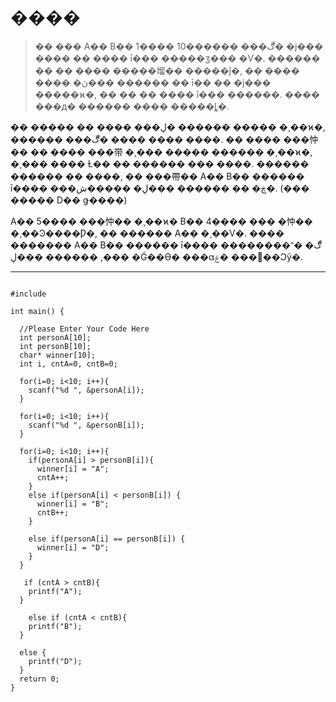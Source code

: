 # ����

> �� ��� A�� B�� 1���� 10������ ���ڰ� �ϳ��� ���� �� ���� ī��� �����ӡ��� �Ѵ�. 
������ �� �� ���� �����塯�� �����ǰ�, �� ���� ���� �ڽ��� ������ �ִ� ī�� �� �ϳ��� �����ϰ�, 
�� �� �� ���� ī��� ������. ���� ���д� ������ ���� �����ȴ�.

�� ����� �� ���� ���ڸ� ������ ����� �¸��ϰ�, ������ ���ڰ� ���� ���� ����.
�� ���� ���忡�� �� ���� ���带 �¸��� ����� ������ �¸��ϰ�, �¸��� ���� Ƚ�� �� ������ ��� ����.
������ ������ �� ����, �� ���帶�� A�� B�� ������ ī���� ���ڿ� �� ������ ���ڸ� �����ش�. 
(��� ����� D�� ǥ����)

A�� 5���� ���忡�� �¸��ϰ� B�� 4���� ��� �忡�� �¸��Ͽ����Ƿ�, �� ������ A�� �¸��Ѵ�. 
���� ������� A�� B�� ������ ī���� ���ڰ� �־����� ��, ������ ���ڸ� �Ǵ��ϴ� ���α׷��� �ۼ��Ͻÿ�.

----------------------------------------------------------------------------------------

<pre><code>
#include <stdio.h>

int main() {

  //Please Enter Your Code Here
  int personA[10];
  int personB[10];
  char* winner[10];
  int i, cntA=0, cntB=0;

  for(i=0; i<10; i++){
    scanf("%d ", &personA[i]);
  }

  for(i=0; i<10; i++){
    scanf("%d ", &personB[i]);
  }

  for(i=0; i<10; i++){
    if(personA[i] > personB[i]){
      winner[i] = "A";
      cntA++;
    }
    else if(personA[i] < personB[i]) {
      winner[i] = "B";
      cntB++;
    }

    else if(personA[i] == personB[i]) {
      winner[i] = "D";
    }
  }

   if (cntA > cntB){
    printf("A");
  }

    else if (cntA < cntB){
    printf("B");
  }

  else {
    printf("D");
  }
  return 0;
}
</code></pre>